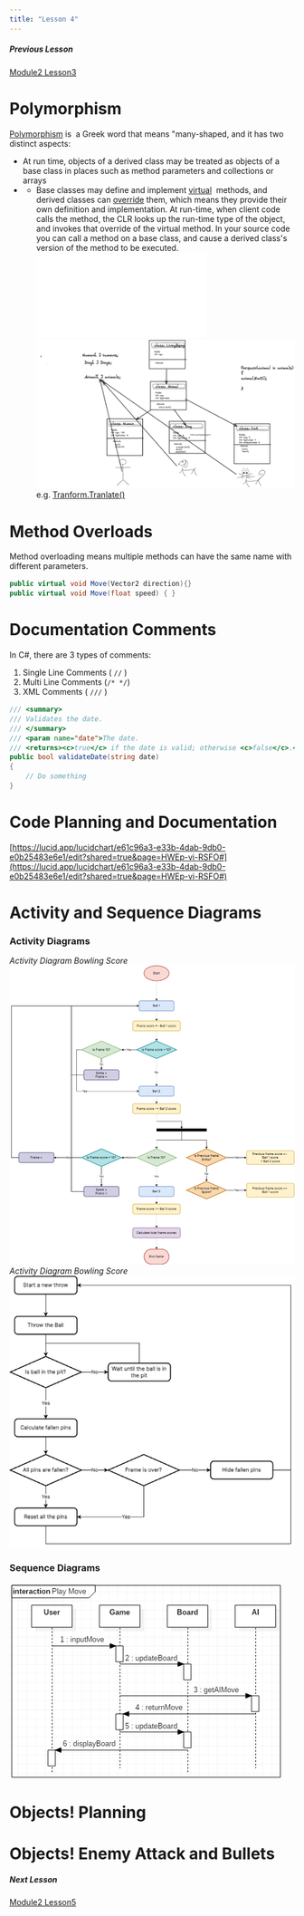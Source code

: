 ```yaml
---
title: "Lesson 4"
---
```

##### Previous Lesson
[Module2 Lesson3](Module2%20Lesson3.md)


# Polymorphism
[Polymorphism](https://learn.microsoft.com/en-us/dotnet/csharp/fundamentals/object-oriented/polymorphism) is  a Greek word that means "many-shaped, and it has two distinct aspects: 
- At run time, objects of a derived class may be treated as objects of a base class in places such as method parameters and collections or arrays
- -   Base classes may define and implement [virtual](https://learn.microsoft.com/en-us/dotnet/csharp/language-reference/keywords/virtual)  methods, and derived classes can [override](https://learn.microsoft.com/en-us/dotnet/csharp/language-reference/keywords/override) them, which means they provide their own definition and implementation. At run-time, when client code calls the method, the CLR looks up the run-time type of the object, and invokes that override of the virtual method. In your source code you can call a method on a base class, and cause a derived class's version of the method to be executed.
![Polymorphism](Excalidraw/Polymorphism.md)
![](BootCamp/image/Polymorphism.png)
e.g. [Tranform.Tranlate()](https://docs.unity3d.com/ScriptReference/Transform.Translate.html)


# Method Overloads
Method overloading means multiple methods can have the same name with different parameters.
```c#
public virtual void Move(Vector2 direction){}
public virtual void Move(float speed) { }
```

# Documentation Comments
In C#, there are 3 types of comments:

1.  Single Line Comments ( `//` )
2.  Multi Line Comments (`/* */`)
3.  XML Comments ( `///` )
```C#
/// <summary>
/// Validates the date.
/// </summary>
/// <param name="date">The date.
/// <returns><c>true</c> if the date is valid; otherwise <c>false</c>.</returns>
public bool validateDate(string date)
{
    // Do something
}
```

# Code Planning and Documentation

[https://lucid.app/lucidchart/e61c96a3-e33b-4dab-9db0-e0b25483e6e1/edit?shared=true&page=HWEp-vi-RSFO#](https://lucid.app/lucidchart/e61c96a3-e33b-4dab-9db0-e0b25483e6e1/edit?shared=true&page=HWEp-vi-RSFO#)

# Activity and Sequence Diagrams

### Activity Diagrams 
*Activity Diagram Bowling Score*
![](BootCamp/image/Scoring%20flow.drawio%201.png)
 _Activity Diagram Bowling Score_
 ![Activity Diagram Bowling Throw](BootCamp/image/Ball%20throwing%20flow.drawio.png)





### Sequence Diagrams 

![](BootCamp/image/phpAm8i9t.png)
# Objects! Planning
# Objects! Enemy Attack and Bullets

##### Next Lesson
[Module2 Lesson5](Module2%20Lesson5.md)
